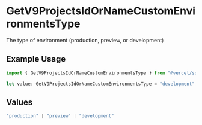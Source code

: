 # GetV9ProjectsIdOrNameCustomEnvironmentsType

The type of environment (production, preview, or development)

## Example Usage

```typescript
import { GetV9ProjectsIdOrNameCustomEnvironmentsType } from "@vercel/sdk/models/getv9projectsidornamecustomenvironmentsop.js";

let value: GetV9ProjectsIdOrNameCustomEnvironmentsType = "development";
```

## Values

```typescript
"production" | "preview" | "development"
```